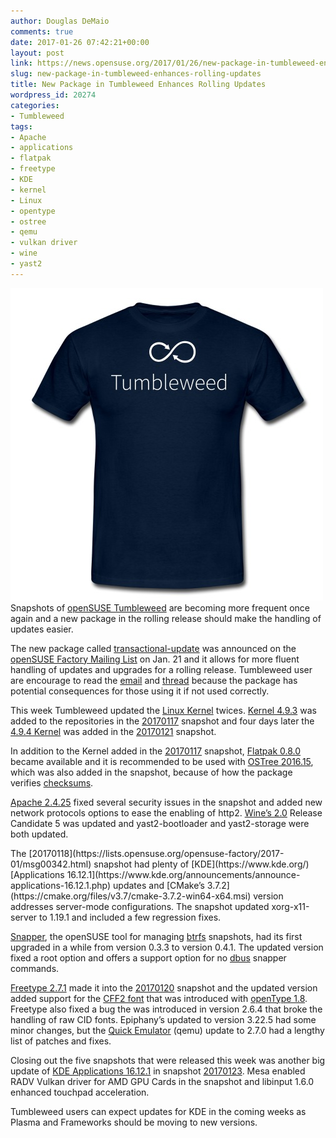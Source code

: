 ```yaml
---
author: Douglas DeMaio
comments: true
date: 2017-01-26 07:42:21+00:00
layout: post
link: https://news.opensuse.org/2017/01/26/new-package-in-tumbleweed-enhances-rolling-updates/
slug: new-package-in-tumbleweed-enhances-rolling-updates
title: New Package in Tumbleweed Enhances Rolling Updates
wordpress_id: 20274
categories:
- Tumbleweed
tags:
- Apache
- applications
- flatpak
- freetype
- KDE
- kernel
- Linux
- opentype
- ostree
- qemu
- vulkan driver
- wine
- yast2
---
```


![](/wp-content/uploads/2017/01/tumbleweed-t-shirt-men-s-t-shirt.jpg)Snapshots of [openSUSE Tumbleweed](https://en.opensuse.org/Portal:Tumbleweed) are becoming more frequent once again and a new package in the rolling release should make the handling of updates easier.

The new package called [transactional-update](https://lists.opensuse.org/opensuse-factory/2017-01/msg00367.html) was announced on the [openSUSE Factory Mailing List](https://lists.opensuse.org/opensuse-factory/) on Jan. 21 and it allows for more fluent handling of updates and upgrades for a rolling release. Tumbleweed user are encourage to read the [email](https://lists.opensuse.org/opensuse-factory/2017-01/msg00367.html) and [thread](https://lists.opensuse.org/opensuse-factory/2017-01/threads2.html) because the package has potential consequences for those using it if not used correctly.

This week Tumbleweed updated the [Linux Kernel](https://www.kernel.org/) twices. [Kernel 4.9.3](//news.softpedia.com/news/linux-kernel-4-9-3-rolls-out-with-over-200-changes-lots-of-xfs-improvements-511789.shtml) was added to the repositories in the [20170117](https://lists.opensuse.org/opensuse-factory/2017-01/msg00315.html) snapshot and four days later the [4.9.4 Kernel](//news.softpedia.com/news/linux-kernel-4-9-4-released-with-various-arm-arm64-and-networking-improvements-511855.shtml) was added in the [20170121](https://lists.opensuse.org/opensuse-factory/2017-01/msg00410.html) snapshot.

In addition to the Kernel added in the [20170117](https://lists.opensuse.org/opensuse-factory/2017-01/msg00315.html) snapshot, [Flatpak 0.8.0](https://blogs.gnome.org/alexl/2016/12/22/a-stable-base-for-flatpak-0-8/) became available and it is recommended to be used with [OSTree 2016.15](https://mail.gnome.org/archives/ostree-list/2016-April/msg00014.html), which was also added in the snapshot, because of how the package verifies [checksums](https://en.wikipedia.org/wiki/Checksum).

[Apache 2.4.25](https://httpd.apache.org/download.cgi) fixed several security issues in the snapshot and added new network protocols options to ease the enabling of http2. [Wine’s 2.0](https://www.winehq.org/news/2017012401) Release Candidate 5 was updated and yast2-bootloader and yast2-storage were both updated.

<!-- more -->The [20170118](https://lists.opensuse.org/opensuse-factory/2017-01/msg00342.html) snapshot had plenty of [KDE](https://www.kde.org/) [Applications 16.12.1](https://www.kde.org/announcements/announce-applications-16.12.1.php) updates and [CMake’s 3.7.2](https://cmake.org/files/v3.7/cmake-3.7.2-win64-x64.msi) version addresses server-mode configurations. The snapshot updated xorg-x11-server to 1.19.1 and included a few regression fixes.

[Snapper](https://en.opensuse.org/openSUSE:Snapper_Tutorial), the openSUSE tool for managing [btrfs](https://btrfs.wiki.kernel.org/) snapshots, had its first upgraded in a while from version 0.3.3 to version 0.4.1. The updated version fixed a root option and offers a support option for no [dbus](https://dbus.freedesktop.org/) snapper commands.

[Freetype 2.7.1](https://www.freetype.org/) made it into the [20170120](https://lists.opensuse.org/opensuse-factory/2017-01/msg00365.html) snapshot and the updated version added support for the [CFF2 font](https://www.microsoft.com/typography/otspec/cff2.htm) that was introduced with [openType 1.8](https://www.fonts.com/content/learning/fyti/using-type-tools/opentype-fractions). Freetype also fixed a bug the was introduced in version 2.6.4 that broke the handling of raw CID fonts. Epiphany’s updated to version 3.22.5 had some minor changes, but the [Quick Emulator](http://www.qemu.org/) (qemu) update to 2.7.0 had a lengthy list of patches and fixes.

Closing out the five snapshots that were released this week was another big update of [KDE Applications 16.12.1](https://www.kde.org/announcements/announce-applications-16.12.1.php) in snapshot [20170123](https://lists.opensuse.org/opensuse-factory/2017-01/msg00427.html). Mesa enabled RADV Vulkan driver for AMD GPU Cards in the snapshot and libinput 1.6.0 enhanced touchpad acceleration.

Tumbleweed users can expect updates for KDE in the coming weeks as Plasma and Frameworks should be moving to new versions.
